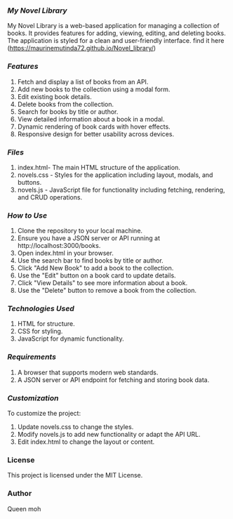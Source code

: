 ### *My Novel Library*

My Novel Library is a web-based application for managing a collection of books. It provides features for adding, viewing, editing, and deleting books. The application is styled for a clean and user-friendly interface.
find it here (https://maurinemutinda72.github.io/Novel_library/)

### *Features*
1. Fetch and display a list of books from an API.
2. Add new books to the collection using a modal form.
3. Edit existing book details.
4. Delete books from the collection.
5. Search for books by title or author.
6. View detailed information about a book in a modal.
7. Dynamic rendering of book cards with hover effects.
8. Responsive design for better usability across devices.

### *Files*

1. index.html- The main HTML structure of the application.
2. novels.css - Styles for the application including layout, modals, and buttons.
3. novels.js - JavaScript file for functionality including fetching, rendering, and CRUD operations.

### *How to Use*

1. Clone the repository to your local machine.
2. Ensure you have a JSON server or API running at http://localhost:3000/books.
3. Open index.html in your browser.
4. Use the search bar to find books by title or author.
5. Click "Add New Book" to add a book to the collection.
6. Use the "Edit" button on a book card to update details.
7. Click "View Details" to see more information about a book.
8. Use the "Delete" button to remove a book from the collection.

### *Technologies Used*

1. HTML for structure.
2. CSS for styling.
3. JavaScript for dynamic functionality.

### *Requirements*

1. A browser that supports modern web standards.
2. A JSON server or API endpoint for fetching and storing book data.

### *Customization*

To customize the project:

1. Update novels.css to change the styles.
2. Modify novels.js to add new functionality or adapt the API URL.
3. Edit index.html to change the layout or content.

### License

This project is licensed under the MIT License. 

### Author

Queen moh
